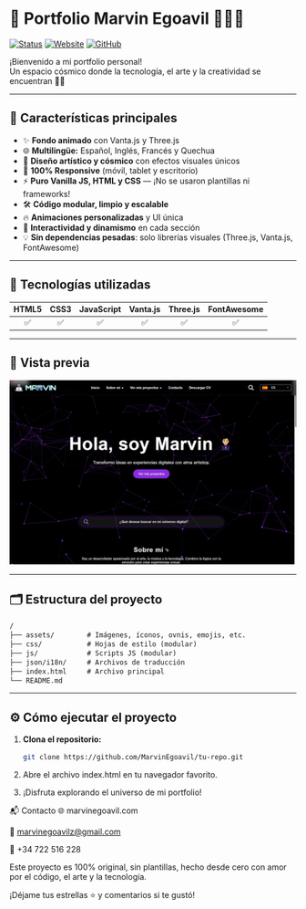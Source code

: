 # 🚀 Portfolio Marvin Egoavil 👨‍💻✨

[![Status](https://img.shields.io/badge/status-en%20desarrollo-purple)](https://www.marvinegoavil.com)
[![Website](https://img.shields.io/badge/web-marvinegoavil.com-black?logo=vercel)](https://www.marvinegoavil.com)
[![GitHub](https://img.shields.io/badge/GitHub-MarvinEgoavil-181717?logo=github)](https://github.com/MarvinEgoavil)

¡Bienvenido a mi portfolio personal!  
Un espacio cósmico donde la tecnología, el arte y la creatividad se encuentran 🚀✨

---

## 🌟 Características principales

- ✨ **Fondo animado** con Vanta.js y Three.js
- 🌐 **Multilingüe:** Español, Inglés, Francés y Quechua
- 🎨 **Diseño artístico y cósmico** con efectos visuales únicos
- 📱 **100% Responsive** (móvil, tablet y escritorio)
- ⚡ **Puro Vanilla JS, HTML y CSS** — ¡No se usaron plantillas ni frameworks!
- 🛠️ **Código modular, limpio y escalable**
- 🔥 **Animaciones personalizadas** y UI única
- 👀 **Interactividad y dinamismo** en cada sección
- 💡 **Sin dependencias pesadas**: solo librerías visuales (Three.js, Vanta.js, FontAwesome)

---

## 🚀 Tecnologías utilizadas

| HTML5 | CSS3 | JavaScript | Vanta.js | Three.js | FontAwesome |
|:-----:|:----:|:----------:|:--------:|:--------:|:-----------:|
|   ✅  |  ✅  |     ✅     |    ✅    |    ✅    |     ✅      |

---

## 📸 Vista previa

![Screenshot](assets/preview.jpg) <!-- Puedes subir una captura como preview.png -->

---

## 🗂 Estructura del proyecto

```
/
├── assets/        # Imágenes, íconos, ovnis, emojis, etc.
├── css/           # Hojas de estilo (modular)
├── js/            # Scripts JS (modular)
├── json/i18n/     # Archivos de traducción
├── index.html     # Archivo principal
└── README.md
```

---

## ⚙️ Cómo ejecutar el proyecto

1. **Clona el repositorio:**
   ```bash
   git clone https://github.com/MarvinEgoavil/tu-repo.git

2. Abre el archivo index.html en tu navegador favorito.

3. ¡Disfruta explorando el universo de mi portfolio!


📬 Contacto
🌐 marvinegoavil.com

📧 marvinegoavilz@gmail.com

📱 +34 722 516 228

Este proyecto es 100% original, sin plantillas, hecho desde cero con amor por el código, el arte y la tecnología.

¡Déjame tus estrellas ⭐ y comentarios si te gustó!
